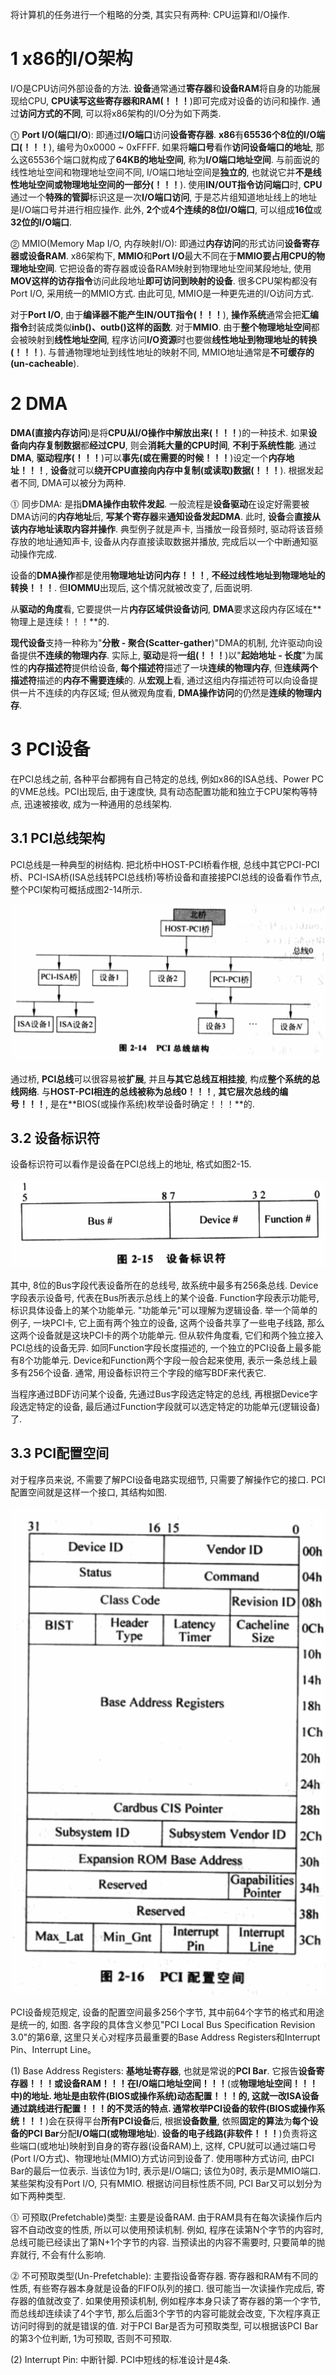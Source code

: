 将计算机的任务进行一个粗略的分类, 其实只有两种: CPU运算和I/O操作.

# 1 x86的I/O架构

I/O是CPU访问外部设备的方法. **设备**通常通过**寄存器**和**设备RAM**将自身的功能展现给CPU, **CPU读写这些寄存器和RAM(！！！**)即可完成对设备的访问和操作. 通过**访问方式的不同**, 可以将x86架构的I/O分为如下两类.

⓵ **Port I/O(端口I/O**): 即通过**I/O端口**访问**设备寄存器**. **x86**有**65536个8位的I/O端口(！！！**), 编号为0x0000 \~ 0xFFFF. 如果将**端口号**看作**访问设备端口的地址**, 那么这65536个端口就构成了**64KB的地址空间**, 称为**I/O端口地址空间**. 与前面说的线性地址空间和物理地址空间不同, I/O端口地址空间是**独立的**, 也就说它并**不是线性地址空间或物理地址空间的一部分(！！！**). 使用**IN/OUT指令访问端口**时, **CPU**通过一个**特殊的管脚**标识这是一次**I/O端口访问**, 于是芯片组知道地址线上的地址是I/O端口号并进行相应操作. 此外, **2个**或**4个连续的8位I/O端口**, 可以组成**16位**或**32位的I/O端口**.

⓶ MMIO(Memory Map I/O, 内存映射I/O): 即通过**内存访问**的形式访问**设备寄存器或设备RAM**. x86架构下, **MMIO**和**Port I/O**最大不同在于**MMIO要占用CPU的物理地址空间**. 它把设备的寄存器或设备RAM映射到物理地址空间某段地址, 使用**MOV这样的访存指令**访问此段地址**即可访问到映射的设备**. 很多CPU架构都没有Port I/O, 采用统一的MMIO方式. 由此可见, MMIO是一种更先进的I/O访问方式.

对于**Port I/O**, 由于**编译器不能产生IN/OUT指令(！！！**), **操作系统**通常会把**汇编指令**封装成类似**inb()、outb()这样的函数**. 对于**MMIO**. 由于**整个物理地址空间**都会被映射到**线性地址空间**, 程序访问**I/O资源**时也要做**线性地址到物理地址的转换(！！！**). 与普通物理地址到线性地址的映射不同, MMIO地址通常是**不可缓存的(un\-cacheable**).

# 2 DMA

**DMA(直接内存访问**)是将**CPU从I/O操作中解放出来(！！！**)的一种技术. 如果**设备向内存复制数据**都**经过CPU**, 则会**消耗大量的CPU时间**, **不利于系统性能**. 通过**DMA**, **驱动程序(！！！**)可以**事先(或在需要的时候！！！**)设定一个**内存地址！！！**, **设备**就可以**绕开CPU直接向内存中复制(或读取)数据(！！！**). 根据发起者不同, DMA可以被分为两种.

⓵ 同步DMA: 是指**DMA操作由软件发起**. 一般流程是**设备驱动**在设定好需要被DMA访问的**内存地址**后, **写某个寄存器**来**通知设备发起DMA**. 此时, **设备**会**直接从该内存地址读取内容并操作**. 典型例子就是声卡, 当播放一段音频时, 驱动将该音频存放的地址通知声卡, 设备从内存直接读取数据并播放, 完成后以一个中断通知驱动操作完成.

设备的**DMA操作**都是使用**物理地址访问内存！！！**, **不经过线性地址到物理地址的转换！！！**. 但**IOMMU**出现后, 这个情况就被改变了, 后面说明. 

从**驱动的角度**看, 它要提供一片**内存区域供设备访问**, **DMA**要求这段内存区域在**物理上是连续！！！**的. 

**现代设备**支持一种称为"**分散 \- 聚合(Scatter\-gather**)"DMA的机制, 允许驱动向设备提供**不连续的物理内存**. 实际上, **驱动**是将**一组(！！！**)以"**起始地址 \- 长度**"为属性的**内存描述符**提供给设备, **每个描述符**描述了一块**连续的物理内存**, 但**连续两个描述符**描述的**内存不需要连续**的. 从**宏观上**看, 通过这组内存描述符可以向设备提供一片不连续的内存区域; 但从微观角度看, **DMA操作访问**的仍然是**连续的物理内存**.

# 3 PCI设备

在PCI总线之前, 各种平台都拥有自己特定的总线, 例如x86的ISA总线、Power PC的VME总线。PCI出现后, 由于速度快, 具有动态配置功能和独立于CPU架构等特点, 迅速被接收, 成为一种通用的总线架构.

## 3.1 PCI总线架构

PCI总线是一种典型的树结构. 把北桥中HOST\-PCI桥看作根, 总线中其它PCI\-PCI桥、PCI\-ISA桥(ISA总线转PCI总线桥)等桥设备和直接接PCI总线的设备看作节点, 整个PCI架构可概括成图2\-14所示.

![config](./images/12.png)

通过桥, **PCI总线**可以很容易被**扩展**, 并且**与其它总线互相挂接**, 构成**整个系统的总线网络**. 与**HOST\-PCI相连的总线被称为总线0！！！**, **其它层次总线的编号！！！**, 是在**BIOS(或操作系统)枚举设备时确定！！！**的.

## 3.2 设备标识符

设备标识符可以看作是设备在PCI总线上的地址, 格式如图2\-15.

![config](./images/13.png)

其中, 8位的Bus字段代表设备所在的总线号, 故系统中最多有256条总线. Device字段表示设备号, 代表在Bus所表示总线上的某个设备. Function字段表示功能号, 标识具体设备上的某个功能单元. "功能单元"可以理解为逻辑设备. 举一个简单的例子, 一块PCI卡, 它上面有两个独立的设备, 这两个设备共享了一些电子线路, 那么这两个设备就是这块PCI卡的两个功能单元. 但从软件角度看, 它们和两个独立接入PCI总线的设备无异. 如同Function字段长度描述的, 一个独立的PCI设备上最多能有8个功能单元. Device和Function两个字段一般合起来使用, 表示一条总线上最多有256个设备. 通常, 用设备标识符三个字段的缩写BDF来代表它.

当程序通过BDF访问某个设备, 先通过Bus字段选定特定的总线, 再根据Device字段选定特定的设备, 最后通过Function字段就可以选定特定的功能单元(逻辑设备)了.

## 3.3 PCI配置空间

对于程序员来说, 不需要了解PCI设备电路实现细节, 只需要了解操作它的接口. PCI配置空间就是这样一个接口, 其结构如图.

![config](./images/14.png)

PCI设备规范规定, 设备的配置空间最多256个字节, 其中前64个字节的格式和用途是统一的, 如图. 各字段的具体含义参见"PCI Local Bus Specification Revision 3.0"的第6章, 这里只关心对程序员最重要的Base Address Registers和Interrupt Pin、Interrupt Line。

(1) Base Address Registers: **基地址寄存器**, 也就是常说的**PCI Bar**. 它报告**设备寄存器！！！**或**设备RAM！！！**在**I/O端口地址空间！！！**(或**物理地址空间！！！**中)的地址. 地址是由**软件(BIOS或操作系统)动态配置！！！**的, 这就一改**ISA设备通过跳线进行配置！！！**的不灵活的特点. 通常**枚举PCI设备的软件(BIOS或操作系统！！！**)会在获得平台**所有PCI设备**后, 根据**设备数量**, 依照**固定的算法**为**每个设备的PCI Bar**分配**I/O端口(或物理地址**). **设备的电子线路(非软件！！！**)负责将这些端口(或地址)映射到自身的寄存器(设备RAM)上, 这样, CPU就可以通过端口号(Port I/O方式)、物理地址(MMIO)方式访问到设备了. 使用哪种方式访问, 由PCI Bar的最后一位表示. 当该位为1时, 表示是I/O端口; 该位为0时, 表示是MMIO端口. 某些架构没有Port I/O, 只有MMIO. 根据访问目标性质不同, PCI Bar又可以划分为如下两种类型.

⓵ 可预取(Prefetchable)类型: 主要是设备RAM. 由于RAM具有在每次读操作后内容不自动改变的性质, 所以可以使用预读机制. 例如, 程序在读第N个字节的内容时, 总线可能已经读出了第N+1个字节的内容. 当预读出的内容不需要时, 只要简单的抛弃就行, 不会有什么影响.

⓶ 不可预取类型(Un\-Prefetchable): 主要指设备寄存器. 寄存器和RAM有不同的性质, 有些寄存器本身就是设备的FIFO队列的接口. 很可能当一次读操作完成后, 寄存器的值就改变了. 如果使用预读机制, 例如程序本身只读了寄存器的第一个字节, 而总线却连续读了4个字节, 那么后面3个字节的内容可能就会改变, 下次程序真正访问时得到的就是错误的值. 对于PCI Bar是否为可预取类型, 可以根据该PCI Bar的第3个位判断, 1为可预取, 否则不可预取.

(2) Interrupt Pin: 中断针脚. PCI中短线的标准设计是4条.

